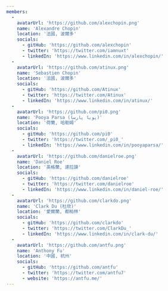 ```yaml
---
members:
  -
    avatarUrl: 'https://github.com/alexchopin.png'
    name: 'Alexandre Chopin'
    location: '法國, 波爾多'
    socials:
      - gitHub: 'https://github.com/alexchopin'
      - twitter: 'https://twitter.com/iamnuxt'
      - linkedIn: 'https://www.linkedin.com/in/alexchopin/'
  -
    avatarUrl: 'https://github.com/atinux.png'
    name: 'Sebastien Chopin'
    location: '法國, 波爾多'
    socials:
      - gitHub: 'https://github.com/Atinux'
      - twitter: 'https://twitter.com/Atinux'
      - linkedIn: 'https://www.linkedin.com/in/atinux/'
  -
    avatarUrl: 'https://github.com/pi0.png'
    name: 'Pooya Parsa (پویا پارسا)'
    location: '荷蘭, 哈勒姆'
    socials:
      - gitHub: 'https://github.com/pi0'
      - twitter: 'https://twitter.com/_pi0_'
      - linkedIn: 'https://www.linkedin.com/in/pooyaparsa/'
  -
    avatarUrl: 'https://github.com/danielroe.png'
    name: 'Daniel Roe'
    location: '英格蘭, 達拉謨'
    socials:
      - gitHub: 'https://github.com/danielroe'
      - twitter: 'https://twitter.com/danielroe'
      - linkedIn: 'https://www.linkedin.com/in/daniel-roe/'
  -
    avatarUrl: 'https://github.com/clarkdo.png'
    name: 'Clark Du (杜欣)'
    location: '愛爾蘭, 都柏林'
    socials:
      - gitHub: 'https://github.com/clarkdo'
      - twitter: 'https://twitter.com/ClarkDu_'
      - linkedIn: 'https://www.linkedin.com/in/clark-du/'
  -
    avatarUrl: 'https://github.com/antfu.png'
    name: 'Anthony Fu'
    location: '中國, 杭州'
    socials:
      - gitHub: 'https://github.com/antfu'
      - twitter: 'https://twitter.com/antfu7'
      - website: 'https://antfu.me/'
---
```

